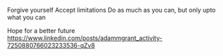 Forgive yourself
Accept limitations
Do as much as you can, but only upto what you can

Hope for a better future
https://www.linkedin.com/posts/adammgrant_activity-7250880766023233536-qZv8